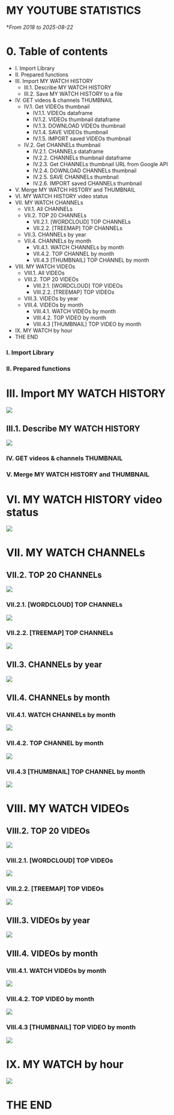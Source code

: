 # **MY YOUTUBE STATISTICS**
 **From 2018 to 2025-08-22*
# **0. Table of contents**
- I. Import Library
- II. Prepared functions
- III. Import MY WATCH HISTORY
  - III.1. Describe MY WATCH HISTORY
  - III.2. Save MY WATCH HISTORY to a file
- IV. GET videos & channels THUMBNAIL
  - IV.1. Get VIDEOs thumbnail
    - IV.1.1. VIDEOs dataframe
    - IV.1.2. VIDEOs thumbnail dataframe
    - IV.1.3. DOWNLOAD VIDEOs thumbnail
    - IV.1.4. SAVE VIDEOs thumbnail
    - IV.1.5. IMPORT saved VIDEOs thumbnail
  - IV.2. Get CHANNELs thumbnail
    - IV.2.1. CHANNELs dataframe
    - IV.2.2. CHANNELs thumbnail dataframe
    - IV.2.3. Get CHANNELs thumbnail URL from Google API
    - IV.2.4. DOWNLOAD CHANNELs thumbnail
    - IV.2.5. SAVE CHANNELs thumbnail
    - IV.2.6. IMPORT saved CHANNELs thumbnail
- V. Merge MY WATCH HISTORY and THUMBNAIL
- VI. MY WATCH HISTORY video status
- VII. MY WATCH CHANNELs
  - VII.1. All CHANNELs
  - VII.2. TOP 20 CHANNELs
    - VII.2.1. [WORDCLOUD] TOP CHANNELs
    - VII.2.2. [TREEMAP] TOP CHANNELs
  - VII.3. CHANNELs by year
  - VII.4. CHANNELs by month
    - VII.4.1. WATCH CHANNELs by month
    - VII.4.2. TOP CHANNEL by month
    - VII.4.3 [THUMBNAIL] TOP CHANNEL by month
- VIII. MY WATCH VIDEOs
  - VIII.1. All VIDEOs
  - VIII.2. TOP 20 VIDEOs
    - VIII.2.1. [WORDCLOUD] TOP VIDEOs
    - VIII.2.2. [TREEMAP] TOP VIDEOs
  - VIII.3. VIDEOs by year
  - VIII.4. VIDEOs by month
    - VIII.4.1. WATCH VIDEOs by month
    - VIII.4.2. TOP VIDEO by month
    - VIII.4.3 [THUMBNAIL] TOP VIDEO by month
- IX. MY WATCH by hour
- THE END

### **I. Import Library**

### **II. Prepared functions**

# **III. Import MY WATCH HISTORY**
![](images/III.-Import-MY-WATCH-HISTORY.png)

## **III.1. Describe MY WATCH HISTORY**
![](images/III.1.-Describe-MY-WATCH-HISTORY.png)

### **IV. GET videos & channels THUMBNAIL**

### **V. Merge MY WATCH HISTORY and THUMBNAIL**

# **VI. MY WATCH HISTORY video status**
![](images/VI.-MY-WATCH-HISTORY-video-status.png)

# **VII. MY WATCH CHANNELs**
## **VII.2. TOP 20 CHANNELs**
![](images/VI.2.-TOP-20-CHANNELs.png)

### **VII.2.1. [WORDCLOUD] TOP CHANNELs**
![](images/VI.2.1.-WORDCLOUD-TOP-CHANNELs.png)

### **VII.2.2. [TREEMAP] TOP CHANNELs**
![](images/VI.2.2.-TREEMAP-TOP-CHANNELs.png)

## **VII.3. CHANNELs by year**
![](images/VI.3.-CHANNELs-by-year.png)

## **VII.4. CHANNELs by month**
### **VII.4.1. WATCH CHANNELs by month**
![](images/VI.4.1.-WATCH-CHANNELs-by-month.png)

### **VII.4.2. TOP CHANNEL by month**
![](images/VI.4.2.-TOP-CHANNEL-by-month.png)

### **VII.4.3 [THUMBNAIL] TOP CHANNEL by month**
![](images/VI.4.3-THUMBNAIL-TOP-CHANNEL-by-month.png)

# **VIII. MY WATCH VIDEOs**
## **VIII.2. TOP 20 VIDEOs**
![](images/VII.2.-TOP-20-VIDEOs.png)

### **VIII.2.1. [WORDCLOUD] TOP VIDEOs**
![](images/VII.2.1.-WORDCLOUD-TOP-VIDEOs.png)

### **VIII.2.2. [TREEMAP] TOP VIDEOs**
![](images/VII.2.2.-TREEMAP-TOP-VIDEOs.png)

## **VIII.3. VIDEOs by year**
![](images/VII.3.-VIDEOs-by-year.png)

## **VIII.4. VIDEOs by month**
### **VIII.4.1. WATCH VIDEOs by month**
![](images/VII.4.1.-WATCH-VIDEOs-by-month.png)

### **VIII.4.2. TOP VIDEO by month**
![](images/VII.4.2.-TOP-VIDEO-by-month.png)

### **VIII.4.3 [THUMBNAIL] TOP VIDEO by month**
![](images/VII.4.3-THUMBNAIL-TOP-VIDEO-by-month.png)

# **IX. MY WATCH by hour**
![](images/VIII.-MY-WATCH-by-hour.png)

# **THE END**